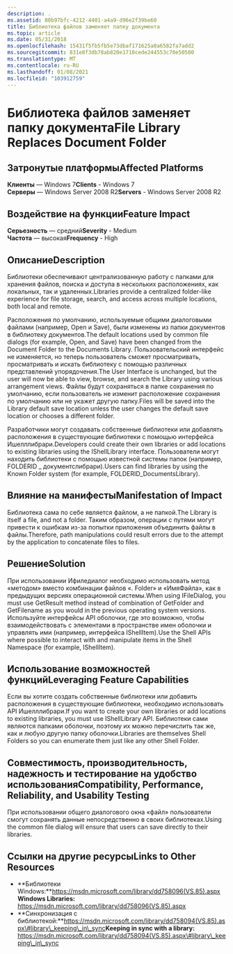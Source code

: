 ```yaml
---
description: .
ms.assetid: 80b97bfc-4212-4401-a4a9-d96e2f39be60
title: Библиотека файлов заменяет папку документа
ms.topic: article
ms.date: 05/31/2018
ms.openlocfilehash: 15431f5fb5fb5e73dbaf171625a0a6582fa7add2
ms.sourcegitcommit: 831e8f3db78ab820e1710cede244553c70e50500
ms.translationtype: MT
ms.contentlocale: ru-RU
ms.lasthandoff: 01/08/2021
ms.locfileid: "103912759"
---
```

# <a name="file-library-replaces-document-folder"></a><span data-ttu-id="15828-103">Библиотека файлов заменяет папку документа</span><span class="sxs-lookup"><span data-stu-id="15828-103">File Library Replaces Document Folder</span></span>

## <a name="affected-platforms"></a><span data-ttu-id="15828-104">Затронутые платформы</span><span class="sxs-lookup"><span data-stu-id="15828-104">Affected Platforms</span></span>

<span data-ttu-id="15828-105">**Клиенты** — Windows 7</span><span class="sxs-lookup"><span data-stu-id="15828-105">**Clients** - Windows 7</span></span>  
<span data-ttu-id="15828-106">**Серверы** — Windows Server 2008 R2</span><span class="sxs-lookup"><span data-stu-id="15828-106">**Servers** - Windows Server 2008 R2</span></span>  









## <a name="feature-impact"></a><span data-ttu-id="15828-107">Воздействие на функции</span><span class="sxs-lookup"><span data-stu-id="15828-107">Feature Impact</span></span>

<span data-ttu-id="15828-108">**Серьезность** — средний</span><span class="sxs-lookup"><span data-stu-id="15828-108">**Severity** - Medium</span></span>  
<span data-ttu-id="15828-109">**Частота** — высокая</span><span class="sxs-lookup"><span data-stu-id="15828-109">**Frequency** - High</span></span>  











## <a name="description"></a><span data-ttu-id="15828-110">Описание</span><span class="sxs-lookup"><span data-stu-id="15828-110">Description</span></span>

<span data-ttu-id="15828-111">Библиотеки обеспечивают централизованную работу с папками для хранения файлов, поиска и доступа в нескольких расположениях, как локальных, так и удаленных.</span><span class="sxs-lookup"><span data-stu-id="15828-111">Libraries provide a centralized folder-like experience for file storage, search, and access across multiple locations, both local and remote.</span></span>

<span data-ttu-id="15828-112">Расположения по умолчанию, используемые общими диалоговыми файлами (например, Open и Save), были изменены из папки документов в библиотеку документов.</span><span class="sxs-lookup"><span data-stu-id="15828-112">The default locations used by common file dialogs (for example, Open, and Save) have been changed from the Document Folder to the Documents Library.</span></span> <span data-ttu-id="15828-113">Пользовательский интерфейс не изменяется, но теперь пользователь сможет просматривать, просматривать и искать библиотеку с помощью различных представлений упорядочения.</span><span class="sxs-lookup"><span data-stu-id="15828-113">The User Interface is unchanged, but the user will now be able to view, browse, and search the Library using various arrangement views.</span></span> <span data-ttu-id="15828-114">Файлы будут сохраняться в папке сохранения по умолчанию, если пользователь не изменит расположение сохранения по умолчанию или не укажет другую папку.</span><span class="sxs-lookup"><span data-stu-id="15828-114">Files will be saved into the Library default save location unless the user changes the default save location or chooses a different folder.</span></span>

<span data-ttu-id="15828-115">Разработчики могут создавать собственные библиотеки или добавлять расположения в существующие библиотеки с помощью интерфейса Ишелллибрари.</span><span class="sxs-lookup"><span data-stu-id="15828-115">Developers could create their own libraries or add locations to existing libraries using the IShellLibrary interface.</span></span> <span data-ttu-id="15828-116">Пользователи могут находить библиотеки с помощью известной системы папок (например, FOLDERID \_ документслибрари).</span><span class="sxs-lookup"><span data-stu-id="15828-116">Users can find libraries by using the Known Folder system (for example, FOLDERID\_DocumentsLibrary).</span></span>

## <a name="manifestation-of-impact"></a><span data-ttu-id="15828-117">Влияние на манифесты</span><span class="sxs-lookup"><span data-stu-id="15828-117">Manifestation of Impact</span></span>

<span data-ttu-id="15828-118">Библиотека сама по себе является файлом, а не папкой.</span><span class="sxs-lookup"><span data-stu-id="15828-118">The Library is itself a file, and not a folder.</span></span> <span data-ttu-id="15828-119">Таким образом, операции с путями могут привести к ошибкам из-за попытки приложения объединить файлы в файлы.</span><span class="sxs-lookup"><span data-stu-id="15828-119">Therefore, path manipulations could result errors due to the attempt by the application to concatenate files to files.</span></span>

## <a name="solution"></a><span data-ttu-id="15828-120">Решение</span><span class="sxs-lookup"><span data-stu-id="15828-120">Solution</span></span>

<span data-ttu-id="15828-121">При использовании Ифиледиалог необходимо использовать метод «методом» вместо комбинации файлов «. Folder» и «ИмяФайла», как в предыдущих версиях операционной системы.</span><span class="sxs-lookup"><span data-stu-id="15828-121">When using IFileDialog, you must use GetResult method instead of combination of GetFolder and GetFilename as you would in the previous operating system versions.</span></span> <span data-ttu-id="15828-122">Используйте интерфейсы API оболочки, где это возможно, чтобы взаимодействовать с элементами в пространстве имен оболочки и управлять ими (например, интерфейса IShellItem).</span><span class="sxs-lookup"><span data-stu-id="15828-122">Use the Shell APIs where possible to interact with and manipulate items in the Shell Namespace (for example, IShellItem).</span></span>

## <a name="leveraging-feature-capabilities"></a><span data-ttu-id="15828-123">Использование возможностей функций</span><span class="sxs-lookup"><span data-stu-id="15828-123">Leveraging Feature Capabilities</span></span>

<span data-ttu-id="15828-124">Если вы хотите создать собственные библиотеки или добавить расположения в существующие библиотеки, необходимо использовать API Ишелллибрари.</span><span class="sxs-lookup"><span data-stu-id="15828-124">If you want to create your own libraries or add locations to existing libraries, you must use IShellLibrary API.</span></span> <span data-ttu-id="15828-125">Библиотеки сами являются папками оболочки, поэтому их можно перечислить так же, как и любую другую папку оболочки.</span><span class="sxs-lookup"><span data-stu-id="15828-125">Libraries are themselves Shell Folders so you can enumerate them just like any other Shell Folder.</span></span>

## <a name="compatibility-performance-reliability-and-usability-testing"></a><span data-ttu-id="15828-126">Совместимость, производительность, надежность и тестирование на удобство использования</span><span class="sxs-lookup"><span data-stu-id="15828-126">Compatibility, Performance, Reliability, and Usability Testing</span></span>

<span data-ttu-id="15828-127">При использовании общего диалогового окна «файл» пользователи смогут сохранять данные непосредственно в своих библиотеках.</span><span class="sxs-lookup"><span data-stu-id="15828-127">Using the common file dialog will ensure that users can save directly to their libraries.</span></span>

## <a name="links-to-other-resources"></a><span data-ttu-id="15828-128">Ссылки на другие ресурсы</span><span class="sxs-lookup"><span data-stu-id="15828-128">Links to Other Resources</span></span>

-   <span data-ttu-id="15828-129">**Библиотеки Windows:**https://msdn.microsoft.com/library/dd758096(VS.85).aspx</span><span class="sxs-lookup"><span data-stu-id="15828-129">**Windows Libraries:** https://msdn.microsoft.com/library/dd758096(VS.85).aspx</span></span>
-   <span data-ttu-id="15828-130">**Синхронизация с библиотекой:**https://msdn.microsoft.com/library/dd758094(VS.85).aspx\#library\_keeping\_in\_sync</span><span class="sxs-lookup"><span data-stu-id="15828-130">**Keeping in sync with a library:** https://msdn.microsoft.com/library/dd758094(VS.85).aspx\#library\_keeping\_in\_sync</span></span>

 

 



